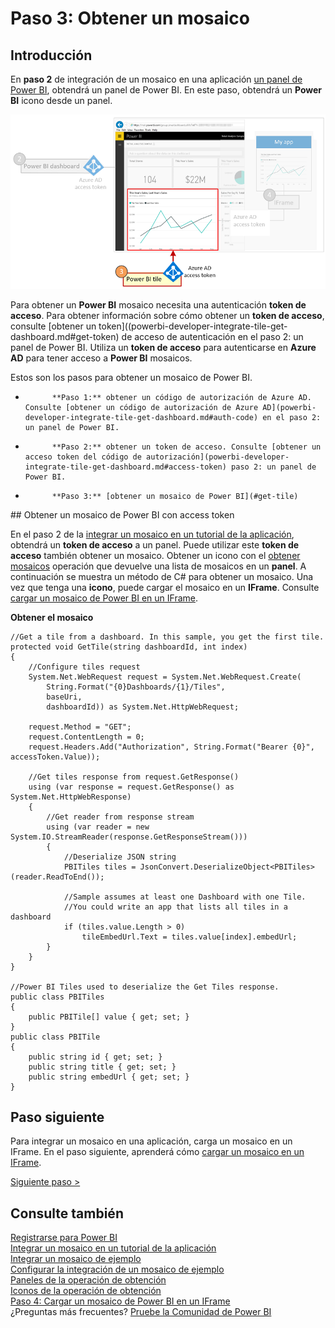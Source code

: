<properties
   pageTitle="Obtener un mosaico de Power BI"
   description="Tutorial: integrar un mosaico en una aplicación: registrar una aplicación web con Azure AD"
   services="powerbi"
   documentationCenter=""
   authors="guyinacube"
   manager="mblythe"
   backup=""
   editor=""
   tags=""
   qualityFocus="monitoring"
   qualityDate=""/>

<tags
   ms.service="powerbi"
   ms.devlang="NA"
   ms.topic="get-started-article"
   ms.tgt_pltfrm="NA"
   ms.workload="powerbi"
   ms.date="08/23/2016"
   ms.author="asaxton"/>

# Paso 3: Obtener un mosaico

## Introducción

En **paso 2** de integración de un mosaico en una aplicación [un panel de Power BI](powerbi-developer-integrate-tile-get-dashboard.md), obtendrá un panel de Power BI. En este paso, obtendrá un **Power BI** icono desde un panel.

![](media\powerbi-developer-integrate-tile\integrate-tile-get-tile.png)

Para obtener un **Power BI** mosaico necesita una autenticación **token de acceso**. Para obtener información sobre cómo obtener un **token de acceso**, consulte [obtener un token]((powerbi-developer-integrate-tile-get-dashboard.md#get-token) de acceso de autenticación en el paso 2: un panel de Power BI. Utiliza un **token de acceso** para autenticarse en **Azure AD** para tener acceso a **Power BI** mosaicos.

Estos son los pasos para obtener un mosaico de Power BI.

- 
            **Paso 1:** obtener un código de autorización de Azure AD. Consulte [obtener un código de autorización de Azure AD](powerbi-developer-integrate-tile-get-dashboard.md#auth-code) en el paso 2: un panel de Power BI.
- 
            **Paso 2:** obtener un token de acceso. Consulte [obtener un acceso token del código de autorización](powerbi-developer-integrate-tile-get-dashboard.md#access-token) paso 2: un panel de Power BI.
- 
            **Paso 3:** [obtener un mosaico de Power BI](#get-tile)

<a name="get-tile"/>
## Obtener un mosaico de Power BI con access token

En el paso 2 de la [integrar un mosaico en un tutorial de la aplicación](powerbi-developer-integrate-tile.md), obtendrá un **token de acceso** a un panel. Puede utilizar este **token de acceso** también obtener un mosaico. Obtener un icono con el [obtener mosaicos](https://msdn.microsoft.com/library/mt465741.aspx)  operación que devuelve una lista de mosaicos en un **panel**. A continuación se muestra un método de C# para obtener un mosaico. Una vez que tenga una **icono**, puede cargar el mosaico en un **IFrame**. Consulte [cargar un mosaico de Power BI en un IFrame](powerbi-developer-integrate-tile-load-tile-iframe.md).

**Obtener el mosaico**

```
//Get a tile from a dashboard. In this sample, you get the first tile.
protected void GetTile(string dashboardId, int index)
{
    //Configure tiles request
    System.Net.WebRequest request = System.Net.WebRequest.Create(
        String.Format("{0}Dashboards/{1}/Tiles",
        baseUri,
        dashboardId)) as System.Net.HttpWebRequest;

    request.Method = "GET";
    request.ContentLength = 0;
    request.Headers.Add("Authorization", String.Format("Bearer {0}", accessToken.Value));

    //Get tiles response from request.GetResponse()
    using (var response = request.GetResponse() as System.Net.HttpWebResponse)
    {
        //Get reader from response stream
        using (var reader = new System.IO.StreamReader(response.GetResponseStream()))
        {
            //Deserialize JSON string
            PBITiles tiles = JsonConvert.DeserializeObject<PBITiles>(reader.ReadToEnd());

            //Sample assumes at least one Dashboard with one Tile.
            //You could write an app that lists all tiles in a dashboard
            if (tiles.value.Length > 0)
                tileEmbedUrl.Text = tiles.value[index].embedUrl;
        }
    }
}

//Power BI Tiles used to deserialize the Get Tiles response.
public class PBITiles
{
    public PBITile[] value { get; set; }
}
public class PBITile
{
    public string id { get; set; }
    public string title { get; set; }
    public string embedUrl { get; set; }
}
```

## Paso siguiente

Para integrar un mosaico en una aplicación, carga un mosaico en un IFrame. En el paso siguiente, aprenderá cómo [cargar un mosaico en un IFrame](powerbi-developer-integrate-tile-load-tile-iframe.md).

[Siguiente paso >](powerbi-developer-integrate-tile-load-tile-iframe.md)

## Consulte también

[Registrarse para Power BI](powerbi-admin-free-with-custom-azure-directory.md)  
[Integrar un mosaico en un tutorial de la aplicación](powerbi-developer-integrate-tile.md)  
[Integrar un mosaico de ejemplo](https://github.com/Microsoft/PowerBI-CSharp/tree/master/samples/webforms/integrate-tile-web-app)  
[Configurar la integración de un mosaico de ejemplo](powerbi-developer-integrate-tile-register.md#configure-sample)  
[Paneles de la operación de obtención](https://msdn.microsoft.com/library/mt465739.aspx)  
[Iconos de la operación de obtención](https://msdn.microsoft.com/library/mt465741.aspx)  
[Paso 4: Cargar un mosaico de Power BI en un IFrame](powerbi-developer-integrate-tile-load-tile-iframe.md)  
¿Preguntas más frecuentes? [Pruebe la Comunidad de Power BI](http://community.powerbi.com/)
